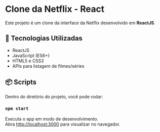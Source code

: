 # Clone da Netflix - React

Este projeto é um clone da interface da Netflix desenvolvido em **ReactJS**.  

## 🚀 Tecnologias Utilizadas

- ReactJS
- JavaScript (ES6+)
- HTML5 e CSS3
- APIs para listagem de filmes/séries

## 📦 Scripts

Dentro do diretório do projeto, você pode rodar:

### `npm start`
Executa o app em modo de desenvolvimento.\
Abra [http://localhost:3000](http://localhost:3000) para visualizar no navegador.
